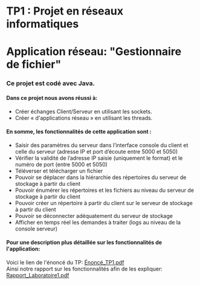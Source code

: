 # TP1 : Projet en réseaux informatiques 
# Application réseau: "Gestionnaire de fichier"
### Ce projet est codé avec Java. <br>
#### Dans ce projet nous avons réussi à:
- Créer échanges Client/Serveur en utilisant les sockets.
- Créer « d'applications réseau » en utilisant les threads.

#### En somme, les fonctionnalités de cette application sont :
+ Saisir des paramètres du serveur dans l’interface console du client et celle du serveur (adresse IP et port d’écoute entre 5000 et 5050)
+ Vérifier la validité de l’adresse IP saisie (uniquement le format) et le numéro de port (entre 5000 et 5050)
+ Téléverser et télécharger un fichier
+ Pouvoir se déplacer dans la hiérarchie des répertoires du serveur de stockage à partir du client
+ Pouvoir énumérer les répertoires et les fichiers au niveau du serveur de stockage à partir du client
+ Pouvoir créer un répertoire à partir du client sur le serveur de stockage à partir du client
+ Pouvoir se déconnecter adéquatement du serveur de stockage
+ Afficher en temps réel les demandes à traiter (logs au niveau de la console serveur)


#### Pour une description plus détaillée sur les fonctionnalités de l'application: <br>
Voici le lien de l'énoncé du TP: [Énoncé_TP1.pdf](INF3405_LAB1_H2021.pdf) <br>
Ainsi notre rapport sur les fonctionnalités afin de les expliquer: [Rapport_Laboratoire1.pdf](INF3405-GR04-1690615_1946439_1981631_Rapport_Laboratoire1.pdf)
